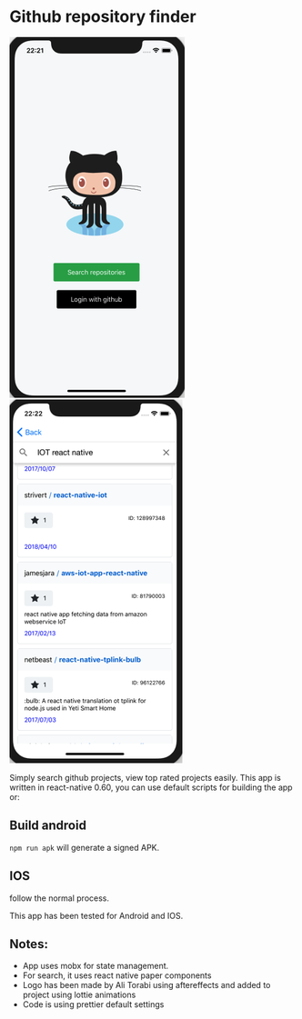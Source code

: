 # Github repository finder

![](./screenshots/1.png)
![](./screenshots/2.png)

Simply search github projects, view top rated projects easily. This app is written in
react-native 0.60, you can use default scripts for building the app or:

## Build android
`npm run apk` will generate a signed APK.

## IOS
follow the normal process.

This app has been tested for Android and IOS.

## Notes:
- App uses mobx for state management.
- For search, it uses react native paper components
- Logo has been made by Ali Torabi using aftereffects and added to project using lottie animations
- Code is using prettier default settings


